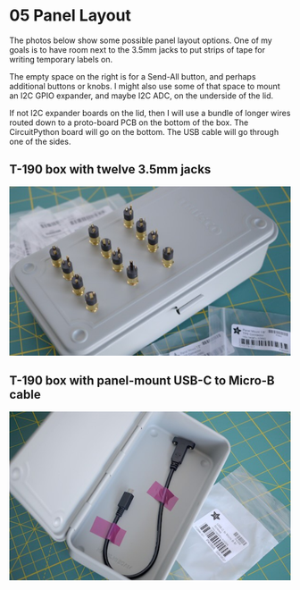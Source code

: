 <!-- SPDX-License-Identifier: CC-BY-SA-4.0 OR MIT -->
<!-- SPDX-FileCopyrightText: Copyright 2024 Sam Blenny -->
# 05 Panel Layout

The photos below show some possible panel layout options. One of my goals is to
have room next to the 3.5mm jacks to put strips of tape for writing temporary
labels on.

The empty space on the right is for a Send-All button, and perhaps additional
buttons or knobs. I might also use some of that space to mount an I2C GPIO
expander, and maybe I2C ADC, on the underside of the lid.

If not I2C expander boards on the lid, then I will use a bundle of longer wires
routed down to a proto-board PCB on the bottom of the box. The CircuitPython
board will go on the bottom. The USB cable will go through one of the sides.


## T-190 box with twelve 3.5mm jacks

![Closed steel box with 3.5mm jacks arranged on the lid](box-with-jacks.jpeg)


## T-190 box with panel-mount USB-C to Micro-B cable

![Open steel box with panel mount USB-C cable](box-with-panel-mount-USB.jpeg)
